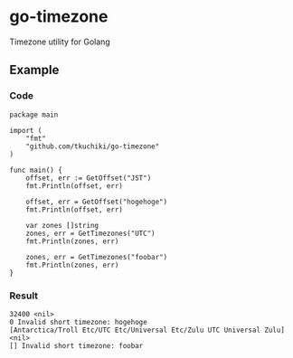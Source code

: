 # go-timezone
Timezone utility for Golang

## Example

### Code

```
package main

import (
	"fmt"
    "github.com/tkuchiki/go-timezone"
)

func main() {
	offset, err := GetOffset("JST")
	fmt.Println(offset, err)

	offset, err = GetOffset("hogehoge")
	fmt.Println(offset, err)

	var zones []string
	zones, err = GetTimezones("UTC")
	fmt.Println(zones, err)

	zones, err = GetTimezones("foobar")
	fmt.Println(zones, err)
}

```

### Result

```
32400 <nil>
0 Invalid short timezone: hogehoge
[Antarctica/Troll Etc/UTC Etc/Universal Etc/Zulu UTC Universal Zulu] <nil>
[] Invalid short timezone: foobar
```
